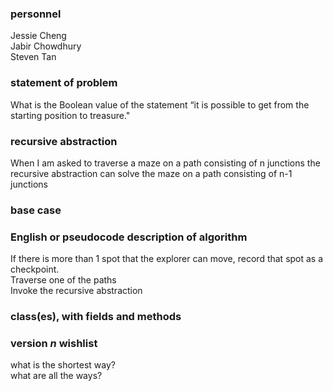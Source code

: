 ### personnel
Jessie Cheng </br>
Jabir Chowdhury </br>
Steven Tan

### statement of problem

What is the Boolean value of the statement “it is possible to get from the starting position to treasure."

### recursive abstraction
When I am asked to 
  traverse a maze on a path consisting of n junctions 
the recursive abstraction can 
  solve the maze on a path consisting of n-1 junctions

### base case

### English or pseudocode description of algorithm
If there is more than 1 spot that the explorer can move, record that spot as a checkpoint. <br>
Traverse one of the paths <br>
Invoke the recursive abstraction <br>

### class(es), with fields and methods

### version *n* wishlist
what is the shortest way? </br>
what are all the ways?


